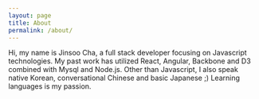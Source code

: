 ```yaml
---
layout: page
title: About
permalink: /about/
---
```


Hi, my name is Jinsoo Cha, a full stack developer focusing on Javascript technologies. My past work has utilized React, Angular, Backbone and D3 combined with Mysql and Node.js. Other than Javascript, I also speak native Korean, conversational Chinese and basic Japanese ;) Learning languages is my passion. 